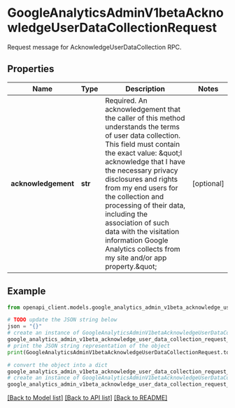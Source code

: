 # GoogleAnalyticsAdminV1betaAcknowledgeUserDataCollectionRequest

Request message for AcknowledgeUserDataCollection RPC.

## Properties

Name | Type | Description | Notes
------------ | ------------- | ------------- | -------------
**acknowledgement** | **str** | Required. An acknowledgement that the caller of this method understands the terms of user data collection. This field must contain the exact value: \&quot;I acknowledge that I have the necessary privacy disclosures and rights from my end users for the collection and processing of their data, including the association of such data with the visitation information Google Analytics collects from my site and/or app property.\&quot; | [optional] 

## Example

```python
from openapi_client.models.google_analytics_admin_v1beta_acknowledge_user_data_collection_request import GoogleAnalyticsAdminV1betaAcknowledgeUserDataCollectionRequest

# TODO update the JSON string below
json = "{}"
# create an instance of GoogleAnalyticsAdminV1betaAcknowledgeUserDataCollectionRequest from a JSON string
google_analytics_admin_v1beta_acknowledge_user_data_collection_request_instance = GoogleAnalyticsAdminV1betaAcknowledgeUserDataCollectionRequest.from_json(json)
# print the JSON string representation of the object
print(GoogleAnalyticsAdminV1betaAcknowledgeUserDataCollectionRequest.to_json())

# convert the object into a dict
google_analytics_admin_v1beta_acknowledge_user_data_collection_request_dict = google_analytics_admin_v1beta_acknowledge_user_data_collection_request_instance.to_dict()
# create an instance of GoogleAnalyticsAdminV1betaAcknowledgeUserDataCollectionRequest from a dict
google_analytics_admin_v1beta_acknowledge_user_data_collection_request_from_dict = GoogleAnalyticsAdminV1betaAcknowledgeUserDataCollectionRequest.from_dict(google_analytics_admin_v1beta_acknowledge_user_data_collection_request_dict)
```
[[Back to Model list]](../README.md#documentation-for-models) [[Back to API list]](../README.md#documentation-for-api-endpoints) [[Back to README]](../README.md)


